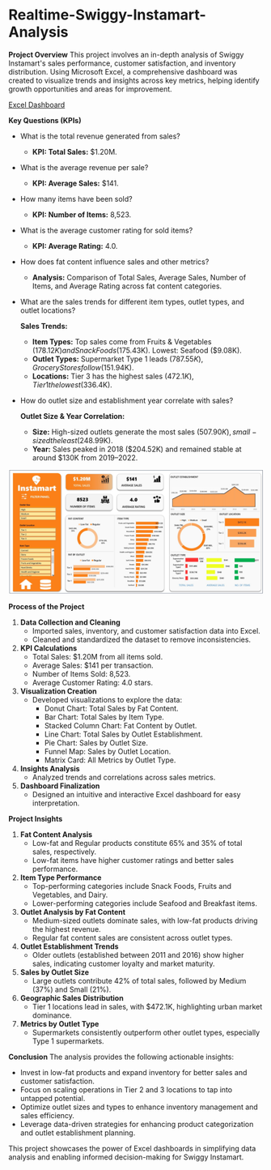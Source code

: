 # Realtime-Swiggy-Instamart-Analysis 

**Project Overview**
This project involves an in-depth analysis of Swiggy Instamart's sales performance, customer satisfaction, and inventory distribution. Using Microsoft Excel, a comprehensive dashboard was created to visualize trends and insights across key metrics, helping identify growth opportunities and areas for improvement.

[Excel Dashboard](https://github.com/Sarv2/Realtime-Swiggy-Instamart-Analysis/blob/ed00db0bcf7af7e10be0dbc6c9e60b3e2a29650a/Realtime%20Swiggy%20Instamart%20Analysis.xlsx)

**Key Questions (KPIs)**
- What is the total revenue generated from sales?
  - **KPI: Total Sales:** $1.20M.
- What is the average revenue per sale?
  - **KPI: Average Sales:** $141.
- How many items have been sold?
  - **KPI: Number of Items:** 8,523. 
- What is the average customer rating for sold items?
  - **KPI: Average Rating:** 4.0.
- How does fat content influence sales and other metrics?
  - **Analysis:** Comparison of Total Sales, Average Sales, Number of Items, and Average Rating across fat content categories.
- What are the sales trends for different item types, outlet types, and outlet locations?

  **Sales Trends:**
    - **Item Types:** Top sales come from Fruits & Vegetables ($178.12K) and Snack Foods ($175.43K). Lowest: Seafood ($9.08K).
    - **Outlet Types:** Supermarket Type 1 leads ($787.55K), Grocery Stores follow ($151.94K).
    - **Locations:** Tier 3 has the highest sales ($472.1K), Tier 1 the lowest ($336.4K). 

- How do outlet size and establishment year correlate with sales?
  
  **Outlet Size & Year Correlation:**
    - **Size:** High-sized outlets generate the most sales ($507.90K), small-sized the least ($248.99K).
    - **Year:** Sales peaked in 2018 ($204.52K) and remained stable at around $130K from 2019–2022.

![Dashboard](https://github.com/Sarv2/Realtime-Swiggy-Instamart-Analysis/blob/main/Realtime%20Swiggy%20Instamart%20Analysis.jpg)  

**Process of the Project**
1. **Data Collection and Cleaning**
   - Imported sales, inventory, and customer satisfaction data into Excel.
   - Cleaned and standardized the dataset to remove inconsistencies.
2. **KPI Calculations**
   - Total Sales: $1.20M from all items sold.
   - Average Sales: $141 per transaction.
   - Number of Items Sold: 8,523.
   - Average Customer Rating: 4.0 stars.
3. **Visualization Creation**
   - Developed visualizations to explore the data:
     - Donut Chart: Total Sales by Fat Content.
     - Bar Chart: Total Sales by Item Type.
     - Stacked Column Chart: Fat Content by Outlet.
     - Line Chart: Total Sales by Outlet Establishment.
     - Pie Chart: Sales by Outlet Size.
     - Funnel Map: Sales by Outlet Location.
     - Matrix Card: All Metrics by Outlet Type.
4. **Insights Analysis**
   - Analyzed trends and correlations across sales metrics.
5. **Dashboard Finalization**
   - Designed an intuitive and interactive Excel dashboard for easy interpretation.

**Project Insights**
1. **Fat Content Analysis**
   - Low-fat and Regular products constitute 65% and 35% of total sales, respectively.
   - Low-fat items have higher customer ratings and better sales performance.
2. **Item Type Performance**
   - Top-performing categories include Snack Foods, Fruits and Vegetables, and Dairy.
   - Lower-performing categories include Seafood and Breakfast items.
3. **Outlet Analysis by Fat Content**
   - Medium-sized outlets dominate sales, with low-fat products driving the highest revenue.
   - Regular fat content sales are consistent across outlet types.
4. **Outlet Establishment Trends**
   - Older outlets (established between 2011 and 2016) show higher sales, indicating customer loyalty and market maturity.
5. **Sales by Outlet Size**
   - Large outlets contribute 42% of total sales, followed by Medium (37%) and Small (21%).
6. **Geographic Sales Distribution**
   - Tier 1 locations lead in sales, with $472.1K, highlighting urban market dominance.
7. **Metrics by Outlet Type**
   - Supermarkets consistently outperform other outlet types, especially Type 1 supermarkets.

**Conclusion**
The analysis provides the following actionable insights:
- Invest in low-fat products and expand inventory for better sales and customer satisfaction.
- Focus on scaling operations in Tier 2 and 3 locations to tap into untapped potential.
- Optimize outlet sizes and types to enhance inventory management and sales efficiency.
- Leverage data-driven strategies for enhancing product categorization and outlet establishment planning.

This project showcases the power of Excel dashboards in simplifying data analysis and enabling informed decision-making for Swiggy Instamart.
